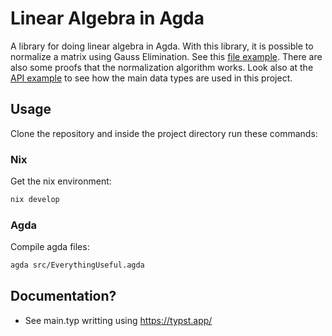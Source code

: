 # Linear Algebra in Agda

A library for doing linear algebra in Agda. With this library, it is possible to normalize a matrix using Gauss Elimination.
See this [file example](https://github.com/guilhermehas/agda-linear-algebra/blob/master/src/Examples/NormRational.agda).
There are also some proofs that the normalization algorithm works.
Look also at the [API example](https://github.com/guilhermehas/agda-linear-algebra/blob/master/src/Examples/API.agda) to see how the main data types are used in this project.

## Usage
Clone the repository and inside the project directory run these commands:

### Nix
Get the nix environment:

``` sh
nix develop
```

### Agda
Compile agda files:

``` sh
agda src/EverythingUseful.agda
```

## Documentation?
+ See main.typ writting using https://typst.app/
